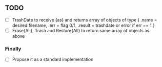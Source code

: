 ## TODO

- [ ] TrashDate to receive {as} and returns array of objects of type { .name = desired filename, .err = flag 0/1, .result = trashdate or error if err == 1 }
- [ ] Erase{All}, Trash and Restore{All} to return same array of objects as above

### Finally

- [ ] Propose it as a standard implementation
